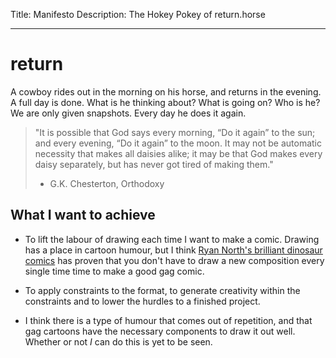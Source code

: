 Title: Manifesto
Description: The Hokey Pokey of return.horse

---

# return

A cowboy rides out in the morning on his horse, and returns in the evening. A full day is done. What is he thinking about? What is going on? Who is he? We are only given snapshots. Every day he does it again.

> "It is possible that God says every morning, “Do it again” to the sun; and every evening, “Do it again” to the moon. It may not be automatic necessity that makes all daisies alike; it may be that God makes every daisy separately, but has never got tired of making them."  
> - G.K. Chesterton, Orthodoxy

## What I want to achieve

- To lift the labour of drawing each time I want to make a comic. Drawing has a place in cartoon humour, but I think [Ryan North's brilliant dinosaur comics](https://www.quantz.com/) has proven that you don't have to draw a new composition every single time time to make a good gag comic.

- To apply constraints to the format, to generate creativity within the constraints and to lower the hurdles to a finished project.

- I think there is a type of humour that comes out of repetition, and that gag cartoons have the necessary components to draw it out well. Whether or not *I* can do this is yet to be seen.